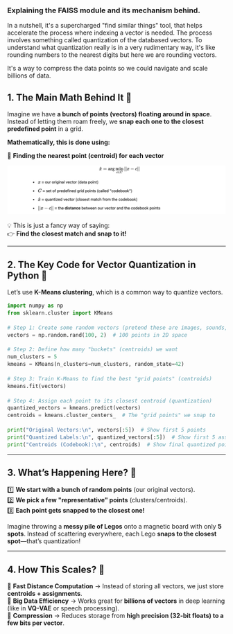 ### Explaining the FAISS module and its mechanism behind. 

In a nutshell, it's a supercharged "find similar things" tool, that helps accelerate the process where indexing a vector is needed. The process involves something called quantization of the databased vectors. To understand what quantization really is in a very rudimentary way, it's like rounding numbers to the nearest digits but here we are rounding vectors. 

It's a way to compress the data points so we could navigate and scale billions of data. 

## **1. The Main Math Behind It 🧮**  

Imagine we have **a bunch of points (vectors) floating around in space**. Instead of letting them roam freely, we **snap each one to the closest predefined point** in a grid.  

**Mathematically, this is done using:**  

🔹 **Finding the nearest point (centroid) for each vector**  

![math_screenshot](https://github.com/shiyis/faiss-t/blob/368c7835471347d1a3e19646c301aa9052e64de3/math_screenshot.png)

💡 This is just a fancy way of saying:  
👉 **Find the closest match and snap to it!**  

---

## **2. The Key Code for Vector Quantization in Python 🐍**  

Let’s use **K-Means clustering**, which is a common way to quantize vectors.  

```python
import numpy as np
from sklearn.cluster import KMeans

# Step 1: Create some random vectors (pretend these are images, sounds, or text features)
vectors = np.random.rand(100, 2)  # 100 points in 2D space

# Step 2: Define how many "buckets" (centroids) we want
num_clusters = 5  
kmeans = KMeans(n_clusters=num_clusters, random_state=42)

# Step 3: Train K-Means to find the best "grid points" (centroids)
kmeans.fit(vectors)

# Step 4: Assign each point to its closest centroid (quantization)
quantized_vectors = kmeans.predict(vectors)
centroids = kmeans.cluster_centers_  # The "grid points" we snap to

print("Original Vectors:\n", vectors[:5])  # Show first 5 points
print("Quantized Labels:\n", quantized_vectors[:5])  # Show first 5 assignments
print("Centroids (Codebook):\n", centroids)  # Show final quantized points
```

---

## **3. What’s Happening Here? 🎨**  

1️⃣ **We start with a bunch of random points** (our original vectors).  
2️⃣ **We pick a few "representative" points** (clusters/centroids).  
3️⃣ **Each point gets snapped to the closest one!**  

Imagine throwing a **messy pile of Legos** onto a magnetic board with only **5 spots**. Instead of scattering everywhere, each Lego **snaps to the closest spot**—that’s quantization!  

---

## **4. How This Scales? 🚀**  

🔹 **Fast Distance Computation** → Instead of storing all vectors, we just store **centroids + assignments**.  
🔹 **Big Data Efficiency** → Works great for **billions of vectors** in deep learning (like in **VQ-VAE** or speech processing).  
🔹 **Compression** → Reduces storage from **high precision (32-bit floats) to a few bits per vector**.  

